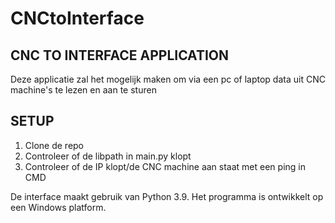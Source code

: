 # CNCtoInterface

## CNC TO INTERFACE APPLICATION
Deze applicatie zal het mogelijk maken om via een pc of laptop data uit CNC machine's te lezen en aan te sturen

## SETUP
1. Clone de repo
2. Controleer of de libpath in main.py klopt
3. Controleer of de IP klopt/de CNC machine aan staat met een ping in CMD 

De interface maakt gebruik van Python 3.9. Het programma is ontwikkelt op een Windows platform. 
